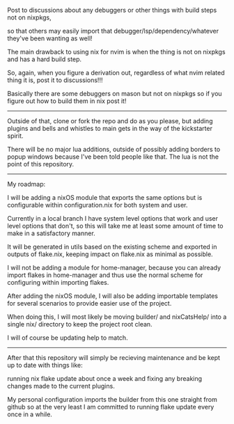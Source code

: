 Post to discussions about any debuggers or other things with build steps not on nixpkgs,

so that others may easily import that debugger/lsp/dependency/whatever they've been wanting as well!

The main drawback to using nix for nvim is when the thing is not on nixpkgs and has a hard build step.

So, again, when you figure a derivation out, regardless of what nvim related thing it is, post it to discussions!!!

Basically there are some debuggers on mason but not on nixpkgs so if you figure out how to build them in nix post it!

---

Outside of that, clone or fork the repo and do as you please, 
but adding plugins and bells and whistles to main gets in the way of the kickstarter spirit.

There will be no major lua additions, outside of possibly adding borders to popup windows
because I've been told people like that. The lua is not the point of this repository.

---

My roadmap:

I will be adding a nixOS module that exports the same options but is configurable within
configuration.nix for both system and user.

Currently in a local branch I have system level options that work and user level options that don't,
so this will take me at least some amount of time to make in a satisfactory manner.

It will be generated in utils based on the existing scheme and exported in outputs of flake.nix, keeping impact on flake.nix as minimal as possible.

I will not be adding a module for home-manager,
because you can already import flakes in home-manager and thus use the normal scheme for configuring within importing flakes.

After adding the nixOS module, I will also be adding importable templates for several scenarios to provide easier use of the project.

When doing this, I will most likely be moving builder/ and nixCatsHelp/ into a single nix/ directory to keep the project root clean.

I will of course be updating help to match.

---

After that this repository will simply be recieving maintenance and be kept up to date with things like:

running nix flake update about once a week and fixing any breaking changes made to the current plugins.

My personal configuration imports the builder from this one straight from github so at the very least I am committed to running flake update every once in a while.

